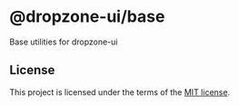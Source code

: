 
# @dropzone-ui/base
Base utilities for dropzone-ui


## License

This project is licensed under the terms of the
[MIT license](/LICENSE).
